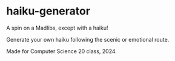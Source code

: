 # haiku-generator

A spin on a Madlibs, except with a haiku!

Generate your own haiku following the scenic or emotional route.

Made for Computer Science 20 class, 2024.
